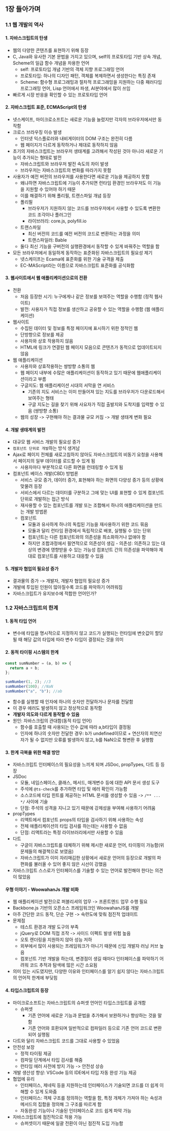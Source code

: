 ## 1장 들아가며

### 1.1 웹 개발의 역사

#### 1. 자바스크립트의 탄생

- 웹의 다양한 콘텐츠를 표현하기 위해 등장
- C, Java와 유사한 기본 문법을 가지고 있으며, self의 프로토타입 기반 상속 개념, Scheme의 일급 함수 개념을 차용한 언어
  - self: 프로토타입 개념 기반의 객체 지향 프로그래밍 언어
  - 프로토타입: 하나의 디자인 패턴, 객체를 복제하면서 생성한다는 특징 존재
  - Scheme: 함수형 프로그래밍과 절차적 프로그래밍을 지원하는 다중 패러다임 프로그래밍 언어, Lisp 언어에서 파생, AI분야에서 많이 쓰임
- 빠르게 시장 반응을 확인할 수 있는 프로토타입 언어

#### 2. 자바스크립트 표준, ECMAScript의 탄생

- 넷스케이프, 마이크로소프트는 새로운 기능을 늘렸지만 각자의 브라우저에서만 동작함
- 크로스 브라우징 이슈 발생
  - 인터넷 익스플로러와 내비게이터의 DOM 구조는 완전히 다름
  - 웹 페이지가 다르게 동작하거나 제대로 동작하지 않음
- 초기의 자바스크립트는 브라우저 생태계를 고려해서 작성된 것아 아니라 새로운 기능이 추가되는 형태로 발전
  - 자바스크립트와 브라우저 발전 속도의 차이 발생
  - 브라우저는 자바스크립트의 변화를 따라가지 못함
- 사용자가 예전 버전의 브라우저를 사용한다면 새로운 기능을 제공하지 못함
  - 왜냐하면 자바스크립트에 기능이 추가되면 런타임 환경인 브라우저도 이 기능을 지원할 수 있어야 하기 때문
  - 이를 해결하기 위해 폴리필, 트랜스파일 개념 등장
  - 폴리필
    - 브라우저가 지원하지 않는 코드를 브라우저에서 사용할 수 있도록 변환한 코드 조각이나 플러그인
    - 라이브러리: core.js, polyfill.io
  - 트랜스파일
    - 최신 버전의 코드를 예전 버전의 코드로 변환하는 과정을 의미
    - 트랜스파일러: Bable
  - 둘다 최신 기능을 구버전의 실행환경에서 동작할 수 있게 바꿔주는 역할을 함
- 모든 브라우저에서 동일하게 동작하는 표준화된 자바스크립트의 필요성 제기
  - 넷스케이프는 Ecama에 표준화를 위한 기술 규격을 제출
  - EC-MAScript라는 이름으로 자바스크립트 표준화를 공식화함

#### 3. 웹사이트에서 웹 애플리케이션으로의 전환

- 전환
  - 처음 등장한 시기: 누구에게나 같은 정보를 보여주는 역할을 수행함 (정적 웹사이트)
  - 발전: 사용자가 직접 정보를 생산하고 공유할 수 있는 역할을 수행함 (웹 애플리케이션)
- 웹사이트
  - 수집된 데이터 및 정보를 특정 페이지에 표시하기 위한 정적인 웹
  - 단방향으로 정보를 제공
  - 사용자와 상호 작용하지 않음
  - HTML에 링크가 연결된 웹 페이지 모음으로 콘텐츠가 동적으로 업데이트되지 않음
- 웹 애플리케이션
  - 사용자와 상효작용하는 쌍방향 소통의 웹
  - 웹 페이지 내부에 수많은 애플리케이션이 동작하고 있기 때문에 웹애플리케이션이라고 부름
  - 구글지도: 웹 애플리케이션 시대의 서막을 연 서비스
    - 기존의 지도 서비스는 이미 만들어져 있는 지도를 브라우저가 다운로드해서 보여주는 형태
    - 구글 지도는 길을 찾기 위해 사요자가 직접 출발지와 도착지를 입력할 수 있음 (쌍방향 소통)
  - 웹의 성장 -> 구현해야 하는 결과물 규모 커짐 -> 개발 생태계 변화 필요

#### 4. 개발 생태계의 발전

- 대규모 웹 서비스 개발의 필요성 증가
- `컴포넌트 단위로 개발`하는 방식 생겨남
- Ajax로 페이지 전체를 새로고침하지 않아도 자바스크립트의 비동기 요청을 사용해서 페이지의 일부 데이터를 로드할 수 있게 됨
  - 사용자마다 부분적으로 다른 화면을 런데링할 수 있게 됨
- 컴포넌트 베이스 개발(CBD) 방법론
  - 서비스 규모 증가, 데이터 증가, 표현해야 하는 화면의 다양성 증가 등의 상황에 맞물려 등장
  - 서비스에서 다르는 데이터를 구분하고 그에 맞는 UI를 표현할 수 있게 컴포넌트 단위로 개발하는 접근 방식
  - 재사용할 수 있는 컴포넌트를 개발 또는 조합해서 하나의 애플리케이션을 만드는 개발 방법론
  - 컴포넌트
    - 모듈과 유사하게 하나의 독립된 기능을 재사용하기 위한 코드 묶음
    - 모듈과 달리 런타임 환경에서 독립적으로 배포, 실행될 수 있는 단위
    - 컴포넌트는 다른 컴포넌트와의 의존성을 최소화하거나 없애야 함
    - 하지만 조합과정에서 필연적으로 의존성이 생김 - 의존성: 의존하고 있는 대상의 변경에 영향받을 수 있는 가능성
      컴포넌트 간의 의존성을 파악해야 제대로 컴포넌트를 사용하고 대응할 수 있음

#### 5. 개발자 협업의 필요성 증가

- 결과물의 증가 -> 개발자, 개발자 협업의 필요성 증가
- 개발에 투입된 인원이 많아질수록 코드를 파악하기 어려워짐
- 자바스크립트가 유지보수에 적합한 언어인가?

### 1.2 자바스크립트의 한계

#### 1. 동적 타입 언어

- 변수에 타입을 명시적으로 지정하지 않고 코드가 실행되는 런타임에 변숫값이 할당될 때 해당 값의 타입에 따라 변수 타입이 결정되는 것을 의미

#### 2. 동적 타이핑 시스템의 한계

```js
const sumNumber = (a, b) => {
  return a + b;
};

sumNumber(1, 2); //3
sumNumber(100); //NaN
sumNumber("a", "b"); //ab
```

- 함수를 실행할 때 인자에 하나의 숫자만 전달하거나 문자를 전달함
- 이 경우 에러도 발생하지 않고 정상적으로 동작함
- <b>개발자 의도와 다르게 동작할 수 있음</b>
- 원인: 자바스크립의 관대함(동적 타입 언어)
  - 함수를 호출할 때 사용되는 인수 값에 따라 a,b타입이 결정됨
  - 인자에 하나의 숫자만 전달한 경우: b가 undefined이므로 + 연산자의 피연산자가 될 수 없지만 오류를 발생하지 않고, b를 NaN으로 형변환 후 실행함

#### 3. 한계 극복을 위한 해결 방안

- 자바스크립트 인터페이스의 필요성을 느끼게 되며 JSDoc, propTypes, 다트 등 등장
- JSDoc
  - 모듈, 네임스페이스, 클래스, 메서드, 매개변수 등에 대한 API 문서 생성 도구
  - 주석에 `@ts-check`를 추가하면 타입 및 에러 확인이 가능함
  - 소스코드에 타입 힌트를 제공하는 HTML 문서를 생성할 수 있음 -> `/** ... */` 사이에 기술
  - 단점: 주석의 성격을 지니고 있기 때문에 강제성을 부여해 사용하기 어려움
- propTypes
  - 리액트에서 컴포넌트 props의 타입을 검사하기 위해 사용하는 속성
  - 전체 애플리케이션의 타입 검사를 하는데는 사용할 수 없음
  - 단점: 리액트라는 특정 라이브러리에서만 사용할 수 있음
- 다트
  - 구글이 자바스크립트를 대체하기 위해 제시한 새로운 언어, 타이핑이 가능함(위 문제들의 해결책으로 보였음)
  - 자바스크립트가 이미 자리매김한 상황에서 새로운 언어의 등장으로 개발의 파편화를 불러올 수 있어 좋지 않은 시선이 강했음
- 자바스크립트 스스로가 인터페이스를 기술할 수 있는 언어로 발전해야 한다는 의견이 많았음

#### 우형 이야기 - WoowahanJs 개발 비화

- 웹 애플리케이션 발전으로 퍼블리셔의 업무 -> 프론트엔드 업무 수행 필요
- Backbone.js 기반의 오픈소스 프레임워크인 WoowahanJS를 개발
- 아주 간단한 코드 동작, 단순 구현 -> 숙련도에 맞춰 점진적 업데이트
- 문제점
  - 테스트 환경과 개발 도구의 부족
  - jQuery로 DOM 직접 조작 -> 사이드 이펙트 발생 위험 높음
  - 오토 렌더링을 지원하지 않아 성능 저하
  - 외부에서 많이 사용되는 프레임워크가 아니기 때문에 신입 개발자 러닝 커브 높음
  - 컴포넌트 기반 개발을 하는데, 변경점이 생길 때마다 인터페이스를 파악하기 어려워 코드 추적과 탐색에 많은 시간 소요됨
- 의미 있는 시도였지만, 다양한 이유와 인터페이스를 알기 쉽지 않다는 자바스크립트의 언어적 한계에 부딪힘

#### 4. 타입스크립트의 등장

- 마이크로소프트는 자바스크립트의 슈퍼셋 언어인 타입스크립트를 공개함
  - 슈퍼셋
    - 기존 언어에 새로운 기능과 문법을 추가해서 보완하거나 향상하는 것을 말함
    - 기존 언어와 호환되며 일반적으로 컴파일러 등으로 기존 언어 코드로 변환되어 실행됨
- 다트와 달리 자바스크립트 코드를 그대로 사용할 수 있었음
- 안전성 보장
  - 정적 타이핑 제공
  - 컴파일 단계에서 타입 검사를 해줌
  - 런타임 에러 사전에 방지 가능 -> 안전성 상승
- 개발 생산성 향상: VSCode 등의 IDE에서 타입 자동 완성 기능 제공
- 협업에 유리
  - 인터페이스, 제네릭 등을 지원하는데 인터페이스가 기술되면 코드를 더 쉽게 이해할 수 있게 도와줌
  - 인터페이스: 객체 구조를 정의하는 역할을 함, 특정 개체가 가져야 하는 속성과 메서드의 집합을 정의해 그 구조를 따르게 함
  - 자동완성 기능이나 기술된 인터페이스로 코드 쉽게 파악 가능
- 자바스크립트에 점진적으로 적용 가능
  - 슈퍼셋이기 때문에 일괄 전환이 아닌 점진적 도입 가능함
